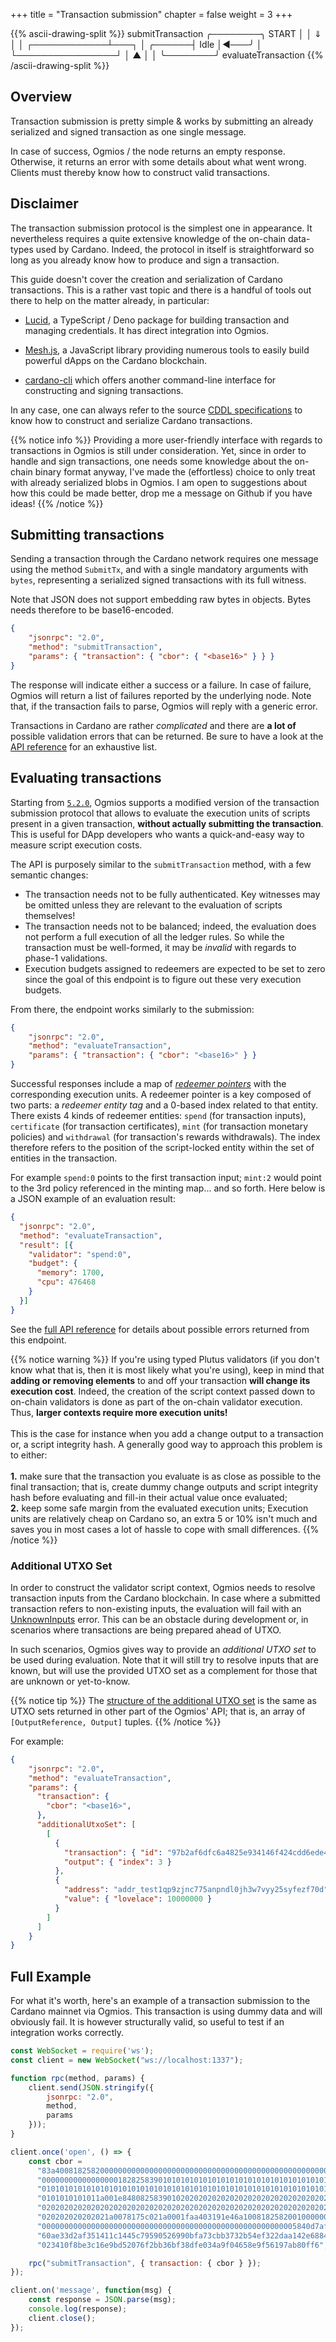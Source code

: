 
+++
title = "Transaction submission"
chapter = false
weight = 3
+++


{{% ascii-drawing-split %}}
                        submitTransaction
                     ╭────────╮
         START       │        │
           ⇓         │        │
        ┌────────────┴───┐    │
 ╭──────┤      Idle      │◀───╯
 │      └────────────────┘
 │        ▲
 │        │
 ╰────────╯
    evaluateTransaction
{{% /ascii-drawing-split %}}

## Overview

Transaction submission is pretty simple & works by submitting an already serialized and signed transaction as one single message.

In case of success, Ogmios / the node returns an empty response. Otherwise, it returns an error with some details about what went wrong. Clients must thereby know how to construct valid transactions.

## Disclaimer

The transaction submission protocol is the simplest one in appearance. It nevertheless requires a quite extensive knowledge of the on-chain data-types used by Cardano. Indeed, the protocol in itself is straightforward so long as you already know how to produce and sign a transaction.

This guide doesn't cover the creation and serialization of Cardano transactions. This is a rather vast topic and there is a handful of tools out there to help on the matter already, in particular:

- [Lucid](https://lucid.spacebudz.io/), a TypeScript / Deno package for building transaction and managing credentials. It has direct integration into Ogmios.

- [Mesh.js](https://meshjs.dev/), a JavaScript library providing numerous tools to easily build powerful dApps on the Cardano blockchain.

- [cardano-cli](https://github.com/input-output-hk/cardano-node/tree/master/cardano-cli) which offers another command-line interface for constructing and signing transactions.

In any case, one can always refer to the source [CDDL specifications](https://github.com/input-output-hk/cardano-ledger/blob/5af4f68486680bf73ba21a9620a14e128e9fe5f7/eras/babbage/test-suite/cddl-files/babbage.cddl) to know how to construct and serialize Cardano transactions.

{{% notice info %}}
Providing a more user-friendly interface with regards to transactions in Ogmios is still under consideration. Yet, since in order to handle and sign transactions, one needs some knowledge about the on-chain binary format anyway, I've made the (effortless) choice to only treat with already serialized blobs in Ogmios. I am open to suggestions about how this could be made better, drop me a message on Github if you have ideas!
{{% /notice %}}

## Submitting transactions

Sending a transaction through the Cardano network requires one message using the method `SubmitTx`, and with a single mandatory arguments with `bytes`, representing a serialized signed transactions with its full witness.

Note that JSON does not support embedding raw bytes in objects. Bytes needs therefore to be base16-encoded.

```json
{
    "jsonrpc": "2.0",
    "method": "submitTransaction",
    "params": { "transaction": { "cbor": { "<base16>" } } }
}
```

The response will indicate either a success or a failure. In case of failure, Ogmios will return a list of failures reported by the underlying node. Note that, if the transaction fails to parse, Ogmios will reply with a generic error.

Transactions in Cardano are rather _complicated_ and there are **a lot of** possible validation errors that can be returned. Be sure to have a look at the [API reference](../../api) for an exhaustive list.

## Evaluating transactions

Starting from [`5.2.0`](https://github.com/CardanoSolutions/ogmios/releases/tag/v5.2.0), Ogmios supports a modified version of the transaction submission protocol that allows to evaluate the execution units of scripts present in a given transaction, **without actually submitting the transaction**. This is useful for DApp developers who wants a quick-and-easy way to measure script execution costs.

The API is purposely similar to the `submitTransaction` method, with a few semantic changes:

- The transaction needs not to be fully authenticated. Key witnesses may be omitted unless they are relevant to the evaluation of scripts themselves!
- The transaction needs not to be balanced; indeed, the evaluation does not perform a full execution of all the ledger rules. So while the transaction must be well-formed, it may be _invalid_ with regards to phase-1 validations.
- Execution budgets assigned to redeemers are expected to be set to zero since the goal of this endpoint is to figure out these very execution budgets.

From there, the endpoint works similarly to the submission:

```json
{
    "jsonrpc": "2.0",
    "method": "evaluateTransaction",
    "params": { "transaction": { "cbor": "<base16>" } }
}
```

Successful responses include a map of [_redeemer pointers_]() with the corresponding execution units. A redeemer pointer is a key composed of two parts: a _redeemer entity tag_ and a 0-based index related to that entity. There exists 4 kinds of redeemer entities: `spend` (for transaction inputs), `certificate` (for transaction certificates), `mint` (for transaction monetary policies) and `withdrawal` (for transaction's rewards withdrawals). The index therefore refers to the position of the script-locked entity within the set of entities in the transaction.

For example `spend:0` points to the first transaction input; `mint:2` would point to the 3rd policy referenced in the minting map... and so forth.  Here below is a JSON example of an evaluation result:

```json
{
  "jsonrpc": "2.0",
  "method": "evaluateTransaction",
  "result": [{
    "validator": "spend:0",
    "budget": {
      "memory": 1700,
      "cpu": 476468
    }
  }]
}
```

See the [full API reference](/api/modules/_cardano_ogmios_client.TxSubmission.evaluationErrors.html) for details about possible errors returned from this endpoint.

{{% notice warning %}}
If you're using typed Plutus validators (if you don't know what that is, then it is most likely what you're using), keep in mind that **adding or removing elements** to and off your transaction **will change its execution cost**. Indeed, the creation of the script context passed down to on-chain validators is done as part of the on-chain validator execution. Thus, **larger contexts require more execution units!** <br/><br/> This is the case for instance when you add a change output to a transaction or, a script integrity hash. A generally good way to approach this problem is to either: <br/><br/>**1.** make sure that the transaction you evaluate is as close as possible to the final transaction; that is, create dummy change outputs and script integrity hash before evaluating and fill-in their actual value once evaluated;<br/>**2.** keep some safe margin from the evaluated execution units; Execution units are relatively cheap on Cardano so, an extra 5 or 10% isn't much and saves you in most cases a lot of hassle to cope with small differences.
{{% /notice %}}

### Additional UTXO Set

In order to construct the validator script context, Ogmios needs to resolve transaction inputs from the Cardano blockchain. In case where a submitted transaction refers to non-existing inputs, the evaluation will fail with an [UnknownInputs](/api/modules/_cardano_ogmios_client.TxSubmission.evaluationErrors.html#UnknownInputs) error. This can be an obstacle during development or, in scenarios where transactions are being prepared ahead of UTXO.

In such scenarios, Ogmios gives way to provide an _additional UTXO set_ to be used during evaluation. Note that it will still try to resolve inputs that are known, but will use the provided UTXO set as a complement for those that are unknown or yet-to-know.

{{% notice tip %}}
The [structure of the additional UTXO set](/api/modules/_cardano_ogmios_schema.html#Utxo) is the same as UTXO sets returned in other part of the Ogmios' API; that is, an array of `[OutputReference, Output]` tuples.
{{% /notice %}}

For example:

```json
{
    "jsonrpc": "2.0",
    "method": "evaluateTransaction",
    "params": {
      "transaction": {
        "cbor": "<base16>",
      },
      "additionalUtxoSet": [
        [
          {
            "transaction": { "id": "97b2af6dfc6a4825e934146f424cdd6ede43ff98c355d2ae3aa95b0f70b63949" },
            "output": { "index": 3 }
          },
          {
            "address": "addr_test1qp9zjnc775anpndl0jh3w7vyy25syfezf70d",
            "value": { "lovelace": 10000000 }
          }
        ]
      ]
    }
}
```


## Full Example

For what it's worth, here's an example of a transaction submission to the Cardano mainnet via Ogmios. This transaction is using dummy data and will obviously fail. It is however structurally valid, so useful to test if an integration works correctly.

```js
const WebSocket = require('ws');
const client = new WebSocket("ws://localhost:1337");

function rpc(method, params) {
    client.send(JSON.stringify({
        jsonrpc: "2.0",
        method,
        params
    }));
}

client.once('open', () => {
    const cbor =
      "83a4008182582000000000000000000000000000000000000000000000000000"+
      "0000000000000000018282583901010101010101010101010101010101010101"+
      "0101010101010101010101010101010101010101010101010101010101010101"+
      "0101010101011a001e8480825839010202020202020202020202020202020202"+
      "0202020202020202020202020202020202020202020202020202020202020202"+
      "020202020202021a0078175c021a0001faa403191e46a1008182582001000000"+
      "000000000000000000000000000000000000000000000000000000005840d7af"+
      "60ae33d2af351411c1445c79590526990bfa73cbb3732b54ef322daa142e6884"+
      "023410f8be3c16e9bd52076f2bb36bf38dfe034a9f04658e9f56197ab80ff6";

    rpc("submitTransaction", { transaction: { cbor } });
});

client.on('message', function(msg) {
    const response = JSON.parse(msg);
    console.log(response);
    client.close();
});
```
